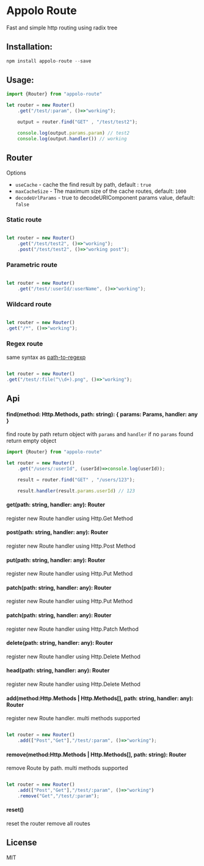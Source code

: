 # Appolo Route
Fast and simple http routing using radix tree

## Installation:

```javascript
npm install appolo-route --save
```

## Usage:

```javascript
import {Router} from "appolo-route"

let router = new Router()
    .get("/test/:param", ()=>"working");

    output = router.find("GET" , "/test/test2");

    console.log(output.params.param) // test2
    console.log(output.handler()) // working

```

## Router
Options
- `useCache` - cache the find result by path, default : `true`
- `maxCacheSize` -  The maximum size of the cache routes, default: `1000`
- `decodeUrlParams` - true to decodeURIComponent params value, default: `false`

### Static route
```javascript

let router = new Router()
    .get("/test/test2", ()=>"working");
    .post("/test/test2", ()=>"working post");

```
### Parametric route
```javascript

let router = new Router()
    .get("/test/:userId/:userName", ()=>"working");
```
### Wildcard route
```javascript

let router = new Router()
.get("/*", ()=>"working");
```

### Regex route
same syntax as [path-to-regexp](https://github.com/pillarjs/path-to-regexp)
```javascript

let router = new Router()
.get("/test/:file(^\\d+).png", ()=>"working");
```
## Api

#### find(method: Http.Methods, path: string): { params: Params, handler: any }
find route by path return object with `params` and `handler`
if no `params` found return empty object

```javascript
import {Router} from "appolo-route"

let router = new Router()
    .get("/users/:userId", (userId)=>console.log(userId));

    result = router.find("GET" , "/users/123");

    result.handler(result.params.userId) // 123

```

#### get(path: string, handler: any): Router
register new Route handler using Http.Get Method

#### post(path: string, handler: any): Router
register new Route handler using Http.Post Method
#### put(path: string, handler: any): Router
register new Route handler using Http.Put Method
#### patch(path: string, handler: any): Router
register new Route handler using Http.Put Method
#### patch(path: string, handler: any): Router
register new Route handler using Http.Patch Method
#### delete(path: string, handler: any): Router
register new Route handler using Http.Delete Method
#### head(path: string, handler: any): Router
register new Route handler using Http.Delete Method


#### add(method:Http.Methods | Http.Methods[], path: string, handler: any): Router
register new Route handler.
multi methods supported
```javascript

let router = new Router()
    .add(["Post","Get"],"/test/:param", ()=>"working");
```

#### remove(method:Http.Methods | Http.Methods[], path: string): Router
remove Route by path.
multi methods supported
```javascript

let router = new Router()
    .add(["Post","Get"],"/test/:param", ()=>"working")
    .remove("Get","/test/:param");
```

#### reset()
reset the router remove all routes
## License
MIT
